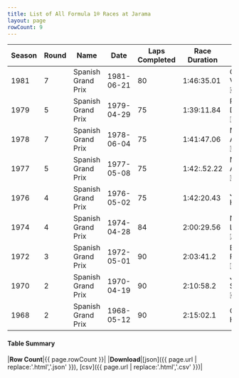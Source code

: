 ```yaml
---
title: List of All Formula 1® Races at Jarama
layout: page
rowCount: 9
---
```


| Season | Round | Name | Date | Laps Completed | Race Duration | Winning Driver | Winning Constructor |
|--|--|--|--|--|--|--|--|
| 1981 | 7 | Spanish Grand Prix | 1981-06-21 | 80 | 1:46:35.01 | Gilles Villeneuve 🇨🇦 | Ferrari 🇮🇹 |
| 1979 | 5 | Spanish Grand Prix | 1979-04-29 | 75 | 1:39:11.84 | Patrick Depailler 🇫🇷 | Ligier 🇫🇷 |
| 1978 | 7 | Spanish Grand Prix | 1978-06-04 | 75 | 1:41:47.06 | Mario Andretti 🇺🇸 | Team Lotus 🇬🇧 |
| 1977 | 5 | Spanish Grand Prix | 1977-05-08 | 75 | 1:42:.52.22 | Mario Andretti 🇺🇸 | Team Lotus 🇬🇧 |
| 1976 | 4 | Spanish Grand Prix | 1976-05-02 | 75 | 1:42:20.43 | James Hunt 🇬🇧 | McLaren 🇬🇧 |
| 1974 | 4 | Spanish Grand Prix | 1974-04-28 | 84 | 2:00:29.56 | Niki Lauda 🇦🇹 | Ferrari 🇮🇹 |
| 1972 | 3 | Spanish Grand Prix | 1972-05-01 | 90 | 2:03:41.2 | Emerson Fittipaldi 🇧🇷 | Team Lotus 🇬🇧 |
| 1970 | 2 | Spanish Grand Prix | 1970-04-19 | 90 | 2:10:58.2 | Jackie Stewart 🇬🇧 | March 🇬🇧 |
| 1968 | 2 | Spanish Grand Prix | 1968-05-12 | 90 | 2:15:02.1 | Graham Hill 🇬🇧 | Lotus-Ford 🇬🇧 |

#### Table Summary

|**Row Count**|{{ page.rowCount }}|
|**Download**|[json]({{ page.url | replace:'.html','.json' }}), [csv]({{ page.url | replace:'.html','.csv' }})|
